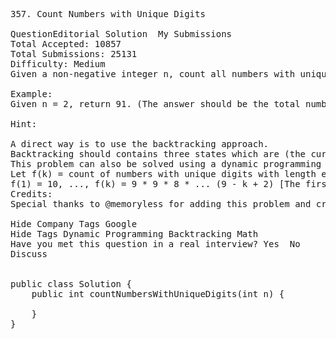 <pre>
357. Count Numbers with Unique Digits 

QuestionEditorial Solution  My Submissions
Total Accepted: 10857
Total Submissions: 25131
Difficulty: Medium
Given a non-negative integer n, count all numbers with unique digits, x, where 0 ≤ x < 10n.

Example:
Given n = 2, return 91. (The answer should be the total numbers in the range of 0 ≤ x < 100, excluding [11,22,33,44,55,66,77,88,99])

Hint:

A direct way is to use the backtracking approach.
Backtracking should contains three states which are (the current number, number of steps to get that number and a bitmask which represent which number is marked as visited so far in the current number). Start with state (0,0,0) and count all valid number till we reach number of steps equals to 10n.
This problem can also be solved using a dynamic programming approach and some knowledge of combinatorics.
Let f(k) = count of numbers with unique digits with length equals k.
f(1) = 10, ..., f(k) = 9 * 9 * 8 * ... (9 - k + 2) [The first factor is 9 because a number cannot start with 0].
Credits:
Special thanks to @memoryless for adding this problem and creating all test cases.

Hide Company Tags Google
Hide Tags Dynamic Programming Backtracking Math
Have you met this question in a real interview? Yes  No
Discuss


public class Solution {
    public int countNumbersWithUniqueDigits(int n) {
        
    }
}
</pre>
